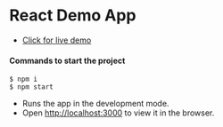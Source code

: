 # React Demo App

- [Click for live demo](https://mahendra0859.github.io/react-demo-app/)

#### Commands to start the project

```
$ npm i
$ npm start
```

- Runs the app in the development mode.
- Open [http://localhost:3000](http://localhost:3000) to view it in the browser.

